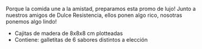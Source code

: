 Porque la comida une a la amistad, preparamos esta promo de lujo! Junto a nuestros amigos de Dulce Resistencia, ellos ponen algo rico, nosotras ponemos algo lindo!

- Cajitas de madera de 8x8x8 cm plotteadas
- Contiene: galletitas de 6 sabores distintos a elección